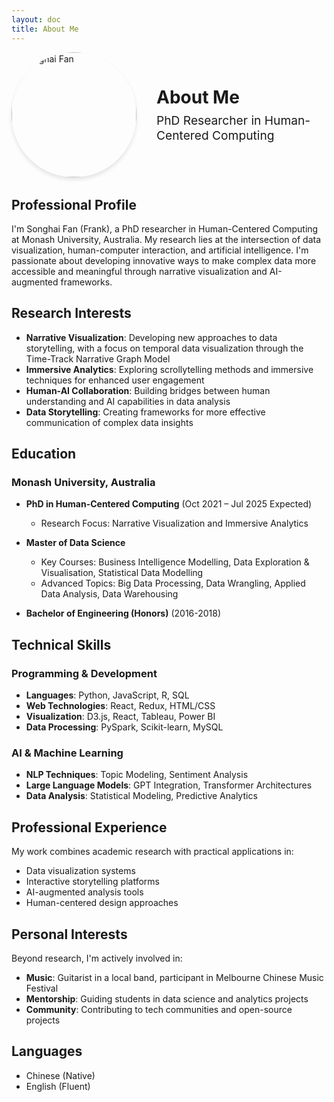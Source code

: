 ```yaml
---
layout: doc
title: About Me
---
```


<div class="profile-header">
  <img src="/images/profile.png" alt="Songhai Fan" class="profile-photo" />
  <div class="profile-info">
    <h1>About Me</h1>
    <p class="subtitle">PhD Researcher in Human-Centered Computing</p>
  </div>
</div>

<style>
.profile-header {
  display: flex;
  align-items: center;
  gap: 2rem;
  margin-bottom: 2rem;
}

.profile-photo {
  width: 200px;
  height: 200px;
  border-radius: 50%;
  object-fit: cover;
  box-shadow: 0 4px 6px rgba(0, 0, 0, 0.1);
}

.profile-info {
  flex: 1;
}

.profile-info h1 {
  margin-top: 0;
  margin-bottom: 0.5rem;
}

.subtitle {
  font-size: 1.2rem;
  color: var(--vp-c-text-2);
  margin: 0;
}

@media (max-width: 640px) {
  .profile-header {
    flex-direction: column;
    text-align: center;
    gap: 1rem;
  }
  
  .profile-photo {
    width: 150px;
    height: 150px;
  }
}
</style>

## Professional Profile

I'm Songhai Fan (Frank), a PhD researcher in Human-Centered Computing at Monash University, Australia. My research lies at the intersection of data visualization, human-computer interaction, and artificial intelligence. I'm passionate about developing innovative ways to make complex data more accessible and meaningful through narrative visualization and AI-augmented frameworks.

## Research Interests

- **Narrative Visualization**: Developing new approaches to data storytelling, with a focus on temporal data visualization through the Time-Track Narrative Graph Model
- **Immersive Analytics**: Exploring scrollytelling methods and immersive techniques for enhanced user engagement
- **Human-AI Collaboration**: Building bridges between human understanding and AI capabilities in data analysis
- **Data Storytelling**: Creating frameworks for more effective communication of complex data insights

## Education

### Monash University, Australia

- **PhD in Human-Centered Computing** (Oct 2021 – Jul 2025 Expected)

  - Research Focus: Narrative Visualization and Immersive Analytics

- **Master of Data Science**

  - Key Courses: Business Intelligence Modelling, Data Exploration & Visualisation, Statistical Data Modelling
  - Advanced Topics: Big Data Processing, Data Wrangling, Applied Data Analysis, Data Warehousing

- **Bachelor of Engineering (Honors)** (2016-2018)

## Technical Skills

### Programming & Development

- **Languages**: Python, JavaScript, R, SQL
- **Web Technologies**: React, Redux, HTML/CSS
- **Visualization**: D3.js, React, Tableau, Power BI
- **Data Processing**: PySpark, Scikit-learn, MySQL

### AI & Machine Learning

- **NLP Techniques**: Topic Modeling, Sentiment Analysis
- **Large Language Models**: GPT Integration, Transformer Architectures
- **Data Analysis**: Statistical Modeling, Predictive Analytics

## Professional Experience

My work combines academic research with practical applications in:

- Data visualization systems
- Interactive storytelling platforms
- AI-augmented analysis tools
- Human-centered design approaches

## Personal Interests

Beyond research, I'm actively involved in:

- **Music**: Guitarist in a local band, participant in Melbourne Chinese Music Festival
- **Mentorship**: Guiding students in data science and analytics projects
- **Community**: Contributing to tech communities and open-source projects

## Languages

- Chinese (Native)
- English (Fluent)
